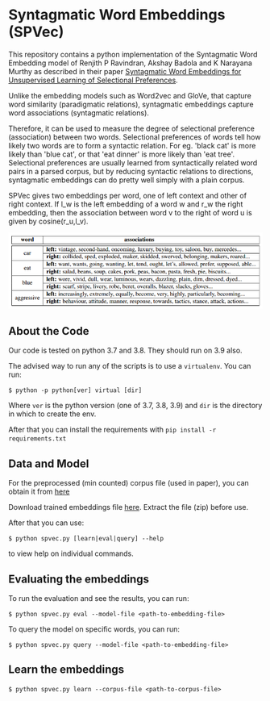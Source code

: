 # Syntagmatic Word Embeddings (SPVec)

This repository contains a python implementation of the Syntagmatic Word Embedding model of Renjith
P Ravindran, Akshay Badola and K Narayana Murthy as described in their paper [Syntagmatic Word
Embeddings for Unsupervised Learning of Selectional
Preferences](http://aclanthology.org/2021.repl4nlp-1.22/).

Unlike the embedding models such as Word2vec and GloVe, that capture word similarity (paradigmatic
relations), syntagmatic embeddings capture word associations (syntagmatic relations).

Therefore, it can be used to measure the degree of selectional preference (association) between two words.
Selectional preferences of words tell how likely two words are to form a syntactic relation.  For
eg. 'black cat' is more likely than 'blue cat', or that 'eat dinner' is more likely than 'eat tree'.
Selectional preferences are usually learned from syntactically related word pairs in a parsed
corpus, but by reducing syntactic relations to directions, syntagmatic embeddings can do pretty well
simply with a plain corpus.

SPVec gives two embeddings per word, one of left context and other of right context.
If l_w is the left embedding of a word w and r_w the right embedding,
then the association between word v to the right of word u is given by cosine(r_u,l_v).

![word associations](examples.png "Examples of word associations from syntagmatic embeddings.")

## About the Code

Our code is tested on python 3.7 and 3.8. They should run on 3.9 also.

The advised way to run any of the scripts is to use a `virtualenv`. You can run:

```
$ python -p python[ver] virtual [dir]
```

Where `ver` is the python version (one of 3.7, 3.8, 3.9) and `dir` is the directory in which to
create the env.

After that you can install the requirements with `pip install -r requirements.txt`

## Data and Model

For the preprocessed (min counted) corpus file (used in paper), you can obtain it from [here](https://drive.google.com/file/d/1fE5kSBHct3bnZE0_NOh3mxixZHdKmPGJ/view?usp=sharing)

Download trained embeddings file [here](https://drive.google.com/file/d/1CQ--9Shrls0kf6pdoza8dDBWNe1SLBd2/view?usp=sharing).
Extract the file (zip) before use.

After that you can use:

```
$ python spvec.py [learn|eval|query] --help
```

to view help on individual commands.

## Evaluating the embeddings

To run the evaluation and see the results, you can run:

```
$ python spvec.py eval --model-file <path-to-embedding-file>
```

To query the model on specific words, you can run:

```
$ python spvec.py query --model-file <path-to-embedding-file>
```


## Learn the embeddings

```
$ python spvec.py learn --corpus-file <path-to-corpus-file>
```
